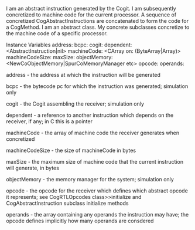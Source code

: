 I am an abstract instruction generated by the Cogit.  I am subsequently concretized to machine code for the current processor.  A sequence of concretized CogAbstractInstructions are concatenated to form the code for a CogMethod.  I am an abstract class.  My concrete subclasses concretize to the machine code of a specific processor.

Instance Variables
	address:			<Integer>
	bcpc:				<Integer>
	cogit:				<Cogit>
	dependent:			<AbstractInstruction|nil>
	machineCode:		<CArray on: (ByteArray|Array)>
	machineCodeSize:	<Integer>
	maxSize:			<Integer>
	objectMemory:		<NewCoObjectMemory|SpurCoMemoryManager etc>
	opcode:			<Integer>
	operands:			<CArray on: Array>

address
	- the address at which the instruction will be generated

bcpc
	- the bytecode pc for which the instruction was generated; simulation only

cogit
	- the Cogit assembling the receiver; simulation only

dependent
	- a reference to another instruction which depends on the receiver, if any; in C this is a pointer

machineCode
	- the array of machine code the receiver generates when concretized

machineCodeSize
	- the size of machineCode in bytes

maxSize
	- the maximum size of machine code that the current instruction will generate, in bytes

objectMemory
	- the memory manager for the system; simulation only

opcode
	- the opcode for the receiver which defines which abstract opcode it represents; see CogRTLOpcodes class>>initialize and CogAbstractInstruction subclass initialize methods

operands
	- the array containing any operands the instruction may have; the opcode defines implicitly how many operands are consdered